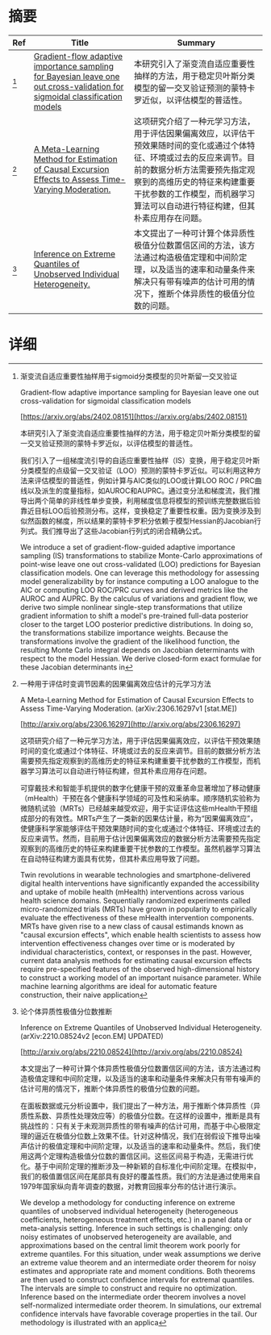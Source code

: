 # 摘要

| Ref | Title | Summary |
| --- | --- | --- |
| [^1] | [Gradient-flow adaptive importance sampling for Bayesian leave one out cross-validation for sigmoidal classification models](https://arxiv.org/abs/2402.08151) | 本研究引入了渐变流自适应重要性抽样的方法，用于稳定贝叶斯分类模型的留一交叉验证预测的蒙特卡罗近似，以评估模型的普适性。 |
| [^2] | [A Meta-Learning Method for Estimation of Causal Excursion Effects to Assess Time-Varying Moderation.](http://arxiv.org/abs/2306.16297) | 这项研究介绍了一种元学习方法，用于评估因果偏离效应，以评估干预效果随时间的变化或通过个体特征、环境或过去的反应来调节。目前的数据分析方法需要预先指定观察到的高维历史的特征来构建重要干扰参数的工作模型，而机器学习算法可以自动进行特征构建，但其朴素应用存在问题。 |
| [^3] | [Inference on Extreme Quantiles of Unobserved Individual Heterogeneity.](http://arxiv.org/abs/2210.08524) | 本文提出了一种可计算个体异质性极值分位数置信区间的方法，该方法通过构造极值定理和中间阶定理，以及适当的速率和动量条件来解决只有带有噪声的估计可用的情况下，推断个体异质性的极值分位数的问题。 |

# 详细

[^1]: 渐变流自适应重要性抽样用于sigmoid分类模型的贝叶斯留一交叉验证

    Gradient-flow adaptive importance sampling for Bayesian leave one out cross-validation for sigmoidal classification models

    [https://arxiv.org/abs/2402.08151](https://arxiv.org/abs/2402.08151)

    本研究引入了渐变流自适应重要性抽样的方法，用于稳定贝叶斯分类模型的留一交叉验证预测的蒙特卡罗近似，以评估模型的普适性。

    

    我们引入了一组梯度流引导的自适应重要性抽样（IS）变换，用于稳定贝叶斯分类模型的点级留一交叉验证（LOO）预测的蒙特卡罗近似。可以利用这种方法来评估模型的普适性，例如计算与AIC类似的LOO或计算LOO ROC / PRC曲线以及派生的度量指标，如AUROC和AUPRC。通过变分法和梯度流，我们推导出两个简单的非线性单步变换，利用梯度信息将模型的预训练完整数据后验靠近目标LOO后验预测分布。这样，变换稳定了重要性权重。因为变换涉及到似然函数的梯度，所以结果的蒙特卡罗积分依赖于模型Hessian的Jacobian行列式。我们推导出了这些Jacobian行列式的闭合精确公式。

    We introduce a set of gradient-flow-guided adaptive importance sampling (IS) transformations to stabilize Monte-Carlo approximations of point-wise leave one out cross-validated (LOO) predictions for Bayesian classification models. One can leverage this methodology for assessing model generalizability by for instance computing a LOO analogue to the AIC or computing LOO ROC/PRC curves and derived metrics like the AUROC and AUPRC. By the calculus of variations and gradient flow, we derive two simple nonlinear single-step transformations that utilize gradient information to shift a model's pre-trained full-data posterior closer to the target LOO posterior predictive distributions. In doing so, the transformations stabilize importance weights. Because the transformations involve the gradient of the likelihood function, the resulting Monte Carlo integral depends on Jacobian determinants with respect to the model Hessian. We derive closed-form exact formulae for these Jacobian determinants in
    
[^2]: 一种用于评估时变调节因素的因果偏离效应估计的元学习方法

    A Meta-Learning Method for Estimation of Causal Excursion Effects to Assess Time-Varying Moderation. (arXiv:2306.16297v1 [stat.ME])

    [http://arxiv.org/abs/2306.16297](http://arxiv.org/abs/2306.16297)

    这项研究介绍了一种元学习方法，用于评估因果偏离效应，以评估干预效果随时间的变化或通过个体特征、环境或过去的反应来调节。目前的数据分析方法需要预先指定观察到的高维历史的特征来构建重要干扰参数的工作模型，而机器学习算法可以自动进行特征构建，但其朴素应用存在问题。

    

    可穿戴技术和智能手机提供的数字化健康干预的双重革命显著增加了移动健康（mHealth）干预在各个健康科学领域的可及性和采纳率。顺序随机实验称为微随机试验（MRTs）已经越来越受欢迎，用于实证评估这些mHealth干预组成部分的有效性。MRTs产生了一类新的因果估计量，称为“因果偏离效应”，使健康科学家能够评估干预效果随时间的变化或通过个体特征、环境或过去的反应来调节。然而，目前用于估计因果偏离效应的数据分析方法需要预先指定观察到的高维历史的特征来构建重要干扰参数的工作模型。虽然机器学习算法在自动特征构建方面具有优势，但其朴素应用导致了问题。

    Twin revolutions in wearable technologies and smartphone-delivered digital health interventions have significantly expanded the accessibility and uptake of mobile health (mHealth) interventions across various health science domains. Sequentially randomized experiments called micro-randomized trials (MRTs) have grown in popularity to empirically evaluate the effectiveness of these mHealth intervention components. MRTs have given rise to a new class of causal estimands known as "causal excursion effects", which enable health scientists to assess how intervention effectiveness changes over time or is moderated by individual characteristics, context, or responses in the past. However, current data analysis methods for estimating causal excursion effects require pre-specified features of the observed high-dimensional history to construct a working model of an important nuisance parameter. While machine learning algorithms are ideal for automatic feature construction, their naive application
    
[^3]: 论个体异质性极值分位数推断

    Inference on Extreme Quantiles of Unobserved Individual Heterogeneity. (arXiv:2210.08524v2 [econ.EM] UPDATED)

    [http://arxiv.org/abs/2210.08524](http://arxiv.org/abs/2210.08524)

    本文提出了一种可计算个体异质性极值分位数置信区间的方法，该方法通过构造极值定理和中间阶定理，以及适当的速率和动量条件来解决只有带有噪声的估计可用的情况下，推断个体异质性的极值分位数的问题。

    

    在面板数据或元分析设置中，我们提出了一种方法，用于推断个体异质性（异质性系数、异质性处理效应等）的极值分位数。在这样的设置中，推断是具有挑战性的：只有关于未观测异质性的带有噪声的估计可用，而基于中心极限定理的逼近在极值分位数上效果不佳。针对这种情况，我们在弱假设下推导出噪声估计的极值定理和中间阶定理，以及适当的速率和动量条件。然后，我们使用这两个定理构造极值分位数的置信区间。这些区间易于构造，无需进行优化。基于中间阶定理的推断涉及一种新颖的自标准化中间阶定理。在模拟中，我们的极值置信区间在尾部具有良好的覆盖性质。我们的方法是通过使用来自1979年国家纵向青年调查的数据，对教育回报率分布的估计进行演示。

    We develop a methodology for conducting inference on extreme quantiles of unobserved individual heterogeneity (heterogeneous coefficients, heterogeneous treatment effects, etc.) in a panel data or meta-analysis setting. Inference in such settings is challenging: only noisy estimates of unobserved heterogeneity are available, and approximations based on the central limit theorem work poorly for extreme quantiles. For this situation, under weak assumptions we derive an extreme value theorem and an intermediate order theorem for noisy estimates and appropriate rate and moment conditions. Both theorems are then used to construct confidence intervals for extremal quantiles. The intervals are simple to construct and require no optimization. Inference based on the intermediate order theorem involves a novel self-normalized intermediate order theorem. In simulations, our extremal confidence intervals have favorable coverage properties in the tail. Our methodology is illustrated with an applica
    


